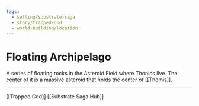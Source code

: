 ```yaml
---
tags:
  - setting/substrate-saga
  - story/trapped-god
  - world-building/location
---
```

# Floating Archipelago
A series of floating rocks in the Asteroid Field where Thonics live. The center of it is a massive asteroid that holds the center of [[Themis]].

---
[[Trapped God]]
[[Substrate Saga Hub]]